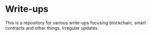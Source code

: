 # Write-ups

This is a repository for various write-ups focusing blockchain, smart contracts and other things. Irregular updates.
